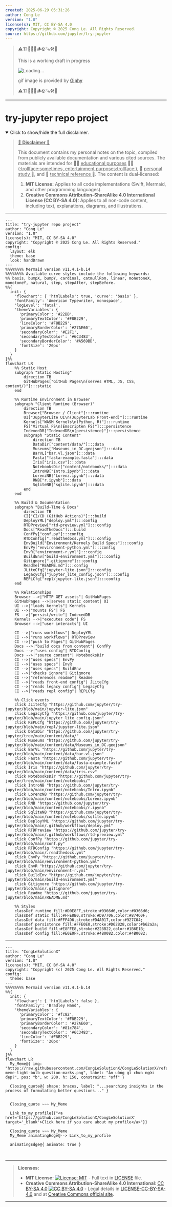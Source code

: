 ```yaml
---
created: 2025-06-29 05:31:26
author: Cong Le
version: "1.0"
license(s): MIT, CC BY-SA 4.0
copyright: Copyright © 2025 Cong Le. All Rights Reserved.
source: https://github.com/jupyter/try-jupyter
---
```



> ⚠️🏗️🚧🦺🧱🪵🪨🪚🛠️👷
> 
> This is a working draft in progress
> 
> ![Loading...](https://media0.giphy.com/media/v1.Y2lkPTc5MGI3NjExdDk2MnRjNmVteXhjc3RnOW5mN2J0Y3NkODJidWRlZjdnMGZiZXc1ZSZlcD12MV9pbnRlcm5hbF9naWZfYnlfaWQmY3Q9Zw/yx0bZ7eE9QKnmcZaCl/giphy.gif)
>
> gif image is provided by [Giphy](https://giphy.com)
> 
> ⚠️🏗️🚧🦺🧱🪵🪨🪚🛠️👷


----




# try-jupyter repo project
<details open>
<summary>Click to show/hide the full disclaimer.</summary>
   
> <ins>📢 **Disclaimer** 🚨</ins>
>
> This document contains my personal notes on the topic,
> compiled from publicly available documentation and various cited sources.
> The materials are intended for 👨‍🎓 <ins>educational purposes</ins> 👨‍🎓 (<ins>:trollface:sometimes, entertainment purposes:trollface:</ins>), 📖 <ins> personal study </ins> 📖, and 🔖 <ins> technical reference </ins> 🔖.
> The content is dual-licensed:
> 1. **MIT License:** Applies to all code implementations (Swift, Mermaid, and other programming languages).
> 2. **Creative Commons Attribution-ShareAlike 4.0 International License (CC BY-SA 4.0):** Applies to all non-code content, including text, explanations, diagrams, and illustrations.

</details>



---

```mermaid
---
title: "try-jupyter repo project"
author: "Cong Le"
version: "1.0"
license(s): "MIT, CC BY-SA 4.0"
copyright: "Copyright © 2025 Cong Le. All Rights Reserved."
config:
  layout: elk
  theme: base
  look: handDrawn
---
%%%%%%%% Mermaid version v11.4.1-b.14
%%%%%%%% Available curve styles include the following keywords:
%% basis, bumpX, bumpY, cardinal, catmullRom, linear, monotoneX, monotoneY, natural, step, stepAfter, stepBefore.
%%{
  init: {
    'flowchart': { 'htmlLabels': true, 'curve': 'basis' },
    'fontFamily': 'American Typewriter, monospace',
    'logLevel': 'fatal',
    'themeVariables': {
      'primaryColor': '#22BB',
      'primaryTextColor': '#F8B229',
      'lineColor': '#F8B229',
      'primaryBorderColor': '#27AE60',
      'secondaryColor': '#E2F1',
      'secondaryTextColor': '#6C3483',
      'secondaryBorderColor': '#A569BD',
      'fontSize': '20px'
    }
  }
}%%
flowchart LR
    %% Static Host
    subgraph "Static Hosting" 
        direction TB
        GitHubPages["GitHub Pages\n(serves HTML, JS, CSS, content/)"]:::static
    end

    %% Runtime Environment in Browser
    subgraph "Client Runtime (Browser)" 
        direction TB
        Browser["Browser / Client"]:::runtime
        UI["JupyterLite UI\n(JupyterLab Front-end)"]:::runtime
        Kernels["WASM Kernels\n(Python, R)"]:::runtime
        FS["Virtual FS\n(Emscripten FS)"]:::persistence
        IndexedDB["IndexedDB\n(persistence)"]:::persistence
        subgraph "Static Content" 
            direction TB
            DataDir["content/data/"]:::data
            Museums["Museums_in_DC.geojson"]:::data
            BarVL["bar.vl.json"]:::data
            Fasta["fasta-example.fasta"]:::data
            Iris["iris.csv"]:::data
            NotebooksDir["content/notebooks/"]:::data
            IntroNB["Intro.ipynb"]:::data
            LorenzNB["Lorenz.ipynb"]:::data
            RNB["r.ipynb"]:::data
            SqliteNB["sqlite.ipynb"]:::data
        end
    end

    %% Build & Documentation
    subgraph "Build-Time & Docs" 
        direction TB
        CI["CI/CD (GitHub Actions)"]:::build
        DeployYML["deploy.yml"]:::config
        RTDPreview["rtd-preview.yml"]:::config
        Docs["ReadTheDocs"]:::build
        ConfPy["conf.py"]:::config
        RTDConfig[".readthedocs.yml"]:::config
        EnvBuild["Environment/Kernels Build Specs"]:::config
        EnvPy["environment-python.yml"]:::config
        EnvR["environment-r.yml"]:::config
        BuildEnv["build-environment.yml"]:::config
        Gitignore[".gitignore"]:::config
        Readme["README.md"]:::config
        JLiteCfg["jupyter-lite.json"]:::config
        LegacyCfg["jupyter_lite_config.json"]:::config
        REPLCfg["repl/jupyter-lite.json"]:::config
    end

    %% Relationships
    Browser -->|"HTTP GET assets"| GitHubPages
    GitHubPages -->|serves static content| UI
    UI -->|"loads kernels"| Kernels
    UI -->|"mounts FS"| FS
    FS -->|"persist/write"| IndexedDB
    Kernels -->|"executes code"| FS
    Browser -->|"user interacts"| UI

    CI -->|"runs workflows"| DeployYML
    CI -->|"runs workflows"| RTDPreview
    CI -->|"push to Pages"| GitHubPages
    Docs -->|"build docs from content"| ConfPy
    Docs -->|"uses config"| RTDConfig
    Docs -->|"source content"| NotebooksDir
    CI -->|"uses specs"| EnvPy
    CI -->|"uses specs"| EnvR
    CI -->|"uses specs"| BuildEnv
    CI -->|"checks ignore"| Gitignore
    CI -->|"references readme"| Readme
    CI -->|"reads front-end config"| JLiteCfg
    CI -->|"reads legacy config"| LegacyCfg
    CI -->|"reads repl config"| REPLCfg

    %% Click events
    click JLiteCfg "https://github.com/jupyter/try-jupyter/blob/main/jupyter-lite.json"
    click LegacyCfg "https://github.com/jupyter/try-jupyter/blob/main/jupyter_lite_config.json"
    click REPLCfg "https://github.com/jupyter/try-jupyter/blob/main/repl/jupyter-lite.json"
    click DataDir "https://github.com/jupyter/try-jupyter/tree/main/content/data/"
    click Museums "https://github.com/jupyter/try-jupyter/blob/main/content/data/Museums_in_DC.geojson"
    click BarVL "https://github.com/jupyter/try-jupyter/blob/main/content/data/bar.vl.json"
    click Fasta "https://github.com/jupyter/try-jupyter/blob/main/content/data/fasta-example.fasta"
    click Iris "https://github.com/jupyter/try-jupyter/blob/main/content/data/iris.csv"
    click NotebooksDir "https://github.com/jupyter/try-jupyter/tree/main/content/notebooks/"
    click IntroNB "https://github.com/jupyter/try-jupyter/blob/main/content/notebooks/Intro.ipynb"
    click LorenzNB "https://github.com/jupyter/try-jupyter/blob/main/content/notebooks/Lorenz.ipynb"
    click RNB "https://github.com/jupyter/try-jupyter/blob/main/content/notebooks/r.ipynb"
    click SqliteNB "https://github.com/jupyter/try-jupyter/blob/main/content/notebooks/sqlite.ipynb"
    click DeployYML "https://github.com/jupyter/try-jupyter/blob/main/.github/workflows/deploy.yml"
    click RTDPreview "https://github.com/jupyter/try-jupyter/blob/main/.github/workflows/rtd-preview.yml"
    click ConfPy "https://github.com/jupyter/try-jupyter/blob/main/conf.py"
    click RTDConfig "https://github.com/jupyter/try-jupyter/blob/main/.readthedocs.yml"
    click EnvPy "https://github.com/jupyter/try-jupyter/blob/main/environment-python.yml"
    click EnvR "https://github.com/jupyter/try-jupyter/blob/main/environment-r.yml"
    click BuildEnv "https://github.com/jupyter/try-jupyter/blob/main/build-environment.yml"
    click Gitignore "https://github.com/jupyter/try-jupyter/blob/main/.gitignore"
    click Readme "https://github.com/jupyter/try-jupyter/blob/main/README.md"

    %% Styles
    classDef runtime fill:#D0E8FF,stroke:#0366d6,color:#0366d6;
    classDef static fill:#FFE8B0,stroke:#D97706,color:#87460F;
    classDef data fill:#FFF4D6,stroke:#D4A017,color:#927C04;
    classDef persistence fill:#FFE0E0,stroke:#D62828,color:#b62a2a;
    classDef build fill:#E8FFE8,stroke:#228B22,color:#1B6E1B;
    classDef config fill:#E0E0FF,stroke:#4B0082,color:#4B0082;

```

----

<!-- 
```mermaid
%% Current Mermaid version
info
```  -->


```mermaid
---
title: "CongLeSolutionX"
author: "Cong Le"
version: "1.0"
license(s): "MIT, CC BY-SA 4.0"
copyright: "Copyright (c) 2025 Cong Le. All Rights Reserved."
config:
  theme: base
---
%%%%%%%% Mermaid version v11.4.1-b.14
%%{
  init: {
    'flowchart': { 'htmlLabels': false },
    'fontFamily': 'Bradley Hand',
    'themeVariables': {
      'primaryColor': '#fc82',
      'primaryTextColor': '#F8B229',
      'primaryBorderColor': '#27AE60',
      'secondaryColor': '#81c784',
      'secondaryTextColor': '#6C3483',
      'lineColor': '#F8B229',
      'fontSize': '20px'
    }
  }
}%%
flowchart LR
  My_Meme@{ img: "https://raw.githubusercontent.com/CongLeSolutionX/CongLeSolutionX/refs/heads/main/assets/images/My-meme-light-bulb-question-marks.png", label: "Ăn uống gì chưa ngừi đẹp?", pos: "b", w: 200, h: 150, constraint: "off" }

  Closing_quote@{ shape: braces, label: "...searching insights in the process of formulating better questions..." }
    

  Closing_quote ~~~ My_Meme
    
  Link_to_my_profile{{"<a href='https://github.com/CongLeSolutionX/CongLeSolutionX' target='_blank'>Click here if you care about my profile</a>"}}

  Closing_quote ~~~ My_Meme
  My_Meme animatingEdge@--> Link_to_my_profile
  
  animatingEdge@{ animate: true }



```

---
>**Licenses:**
>
>- **MIT License:**  [![License: MIT](https://img.shields.io/badge/License-MIT-yellow.svg)](LICENSE) - Full text in [LICENSE](LICENSE) file.
>- **Creative Commons Attribution-ShareAlike 4.0 International**: [CC BY-SA 4.0](https://creativecommons.org/licenses/by-sa/4.0/) [![CC BY-SA 4.0](https://licensebuttons.net/l/by-sa/4.0/88x31.png)](https://creativecommons.org/licenses/by-sa/4.0/) - Legal details in [LICENSE-CC-BY-SA-4.0](THE_PAST/LICENSE-CC-BY-SA-4.0) and at [Creative Commons official site](https://creativecommons.org/licenses/by-sa/4.0/).
>
---
